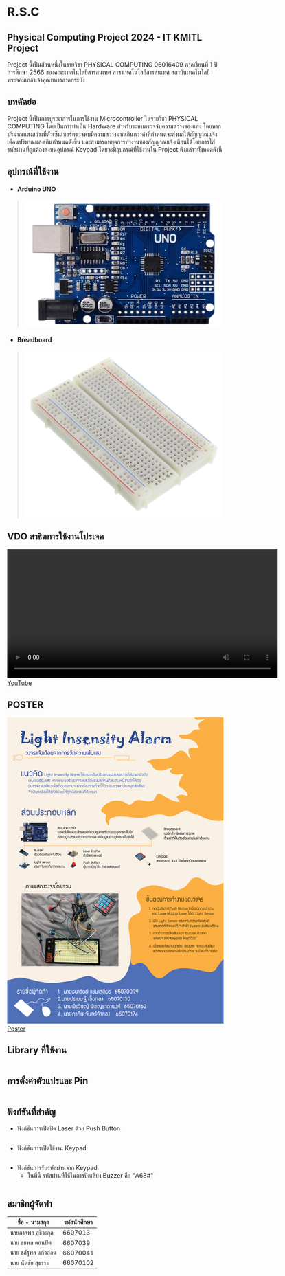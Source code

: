 # R.S.C
## Physical Computing Project 2024 - IT KMITL Project

Project นี้เป็นส่วนหนึ่งในรายวิชา PHYSICAL COMPUTING 06016409 ภาคเรียนที่ 1 ปีการศึกษา 2566 ของคณะเทคโนโลยีสารสนเทศ สาขาเทคโนโลยีสารสนเทศ สถาบันเทคโนโลยีพระจอมเกล้าเจ้าคุณทหารลาดกระบัง

## บทคัดย่อ
Project นี้เป็นการบูรณาการในการใช้งาน Microcontroller ในรายวิชา PHYSICAL COMPUTING โดยเป็นการทำเป็น Hardware สำหรับระบบตรวจจับความสว่างของแสง โดยหากปริมาณแสงสว่างที่ตัวเซ็นเซอร์ตรวจพบมีความสว่างมากเกินกว่าค่าที่กำหนดจะส่งผลให้สัญญาณแจ้งเตือนปริมาณแสงเกินกำหนดดังขึ้น และสามารถหยุดการทำงานของสัญญาณแจ้งเตือนได้โดยการใส่รหัสผ่านที่ถูกต้องลงบนอุปกรณ์ Keypad โดยจะมีอุปกรณ์ที่ใช้งานใน Project ดังกล่าวทั้งหมดดังนี้

## อุปกรณ์ที่ใช้งาน
* #### Arduino UNO
> ![Arduino Uno Screenshot](https://github.com/pprwf/PhyCom-Project__LightIntensityAlarm__/blob/main/Picture/Arduino%20Uno.png "Arduino Uno")

* #### Breadboard
> ![Breadboardd Screenshot](https://github.com/pprwf/PhyCom-Project__LightIntensityAlarm__/blob/main/Picture/Breadboard.png "Breadboard")


## VDO สาธิตการใช้งานโปรเจค
<video width="630" height="300" src="https://github.com/pprwf/PhyCom-Project__LightIntensityAlarm__/assets/109953609/03a49f24-4509-4754-8728-e520c8ac2526"></video>
[YouTube](https://youtu.be/GNzjRTAWlpY "Project Video Demo")

## POSTER 
![Poster Show](https://github.com/pprwf/PhyCom-Project__LightIntensityAlarm__/blob/main/Poster/LightAlarm_Pic.png "Post Pic")
[Poster](https://github.com/pprwf/PhyCom-Project__LightIntensityAlarm__/blob/main/Poster/LightAlarm_Print.pdf "Poster")

## Library ที่ใช้งาน
```c++

```

## การตั้งค่าตัวแปรและ Pin
```c++

```

## ฟังก์ชันที่สำคัญ
* ฟังก์ชันการเปิดปิด Laser ด้วย Push Button
```c++

  ```
* ฟังก์ชันการเปิดใช้งาน Keypad
```c++

```
* ฟังก์ชันการรับรหัสผ่านจาก Keypad
  * ในที่นี้ รหัสผ่านที่ใช้ในการปิดเสียง Buzzer คือ "A68#"
```c++

```

## สมาชิกผู้จัดทำ
| ชื่อ - นามสกุล | รหัสนักศึกษา |
| -------- | ------- |
| นายกาจพล สุชีวะกุล | 6607013 |
| นาย ชยพล ดอนปัต | 6607039 |
| นาย ชลัฐพล แก้วอ่อน | 66070041 |
| นาย นัตชัย สุธรรม  | 66070102 |

